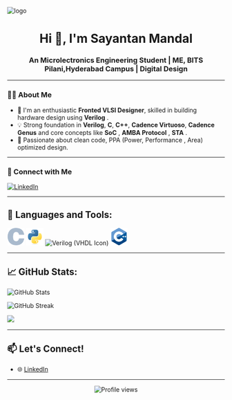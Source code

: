 <!-- Banner Image -->
![logo](banner.jpg)

<h1 align="center">Hi 👋, I'm Sayantan Mandal</h1>
<h3 align="center">An Microlectronics Engineering Student | ME, BITS Pilani,Hyderabad Campus | Digital Design </h3>

---

### 👨‍💻 About Me

- 🔭 I'm an enthusiastic **Fronted VLSI Designer**, skilled in building hardware design using **Verilog** .
- 💡 Strong foundation in **Verilog**, **C**, **C++**, **Cadence Virtuoso**, **Cadence Genus** and core concepts like **SoC** , **AMBA Protocol** , **STA** .
- 🎯 Passionate about clean code, PPA (Power, Performance , Area) optimized design.

---

### 🤝 Connect with Me


  <a href="https://www.linkedin.com/in/sayantanmandal2000" target="_blank">
    <img src="https://raw.githubusercontent.com/rahuldkjain/github-profile-readme-generator/master/src/images/icons/Social/linked-in-alt.svg" alt="LinkedIn" height="30" width="40" />
  </a>

  ---

## 🧰 Languages and Tools:

<p align="left">
<img src="https://raw.githubusercontent.com/devicons/devicon/master/icons/c/c-original.svg" alt="C" width="40" height="40"/> <img <img src="https://raw.githubusercontent.com/devicons/devicon/master/icons/python/python-original.svg" alt="Python" width="40" height="40"/> 
<img src="https://cdn.jsdelivr.net/gh/devicons/devicon/icons/vhdl/vhdl-original.svg" alt="Verilog (VHDL Icon)" width="40" height="40"/>
<img src="https://raw.githubusercontent.com/devicons/devicon/master/icons/cplusplus/cplusplus-original.svg" alt="C++" width="40" height="40"/>

</p>

---

## 📈 GitHub Stats:
<p>
  <img src="https://github-readme-stats.vercel.app/api?username=SayantanMandal2000&show_icons=true&theme=tokyonight" alt="GitHub Stats"/>
</p>

<p>
  <img src="https://github-readme-streak-stats.herokuapp.com/?user=SayantanMandal2000&theme=tokyonight" alt="GitHub Streak"/>
</p>

<p>
  <img src="https://github-readme-stats.vercel.app/api/top-langs/?username=SayantanMandal2000&layout=compact&theme=tokyonight" />
</p>

---

## 📫 Let's Connect!
- 🌐 [LinkedIn](https://www.linkedin.com/in/sayantanmandal2000)


---

<p align="center">
  <img src="https://komarev.com/ghpvc/?username=SayantanMandal2000&label=Profile%20views&color=0e75b6&style=flat" alt="Profile views" />
</p>
